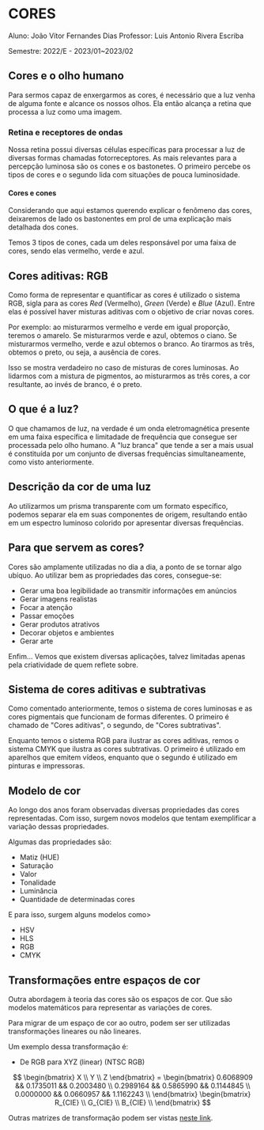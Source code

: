 # CORES

<!--
Comecei:    15/02/23 - 13h12
Finalizei:  15/02/23 - 14h13
Duração: 1h00 (Sem imagens)
-->

Aluno: João Vítor Fernandes Dias
Professor: Luis Antonio Rivera Escriba

Semestre: 2022/E - 2023/01~2023/02

## Cores e o olho humano

Para sermos capaz de enxergarmos as cores, é necessário que a luz venha de alguma fonte e alcance os nossos olhos. Ela então alcança a retina que processa a luz como uma imagem.

### Retina e receptores de ondas

Nossa retina possui diversas células específicas para processar a luz de diversas formas chamadas fotorreceptores. As mais relevantes para a percepção luminosa são os cones e os bastonetes. O primeiro percebe os tipos de cores e o segundo lida com situações de pouca luminosidade.

#### Cores e cones

Considerando que aqui estamos querendo explicar o fenômeno das cores, deixaremos de lado os bastonentes em prol de uma explicação mais detalhada dos cones.

Temos 3 tipos de cones, cada um deles responsável por uma faixa de cores, sendo elas vermelho, verde e azul.

## Cores aditivas: RGB

Como forma de representar e quantificar as cores é utilizado o sistema RGB, sigla para as cores *Red* (Vermelho), *Green* (Verde) e *Blue* (Azul). Entre elas é possível haver misturas aditivas com o objetivo de criar novas cores.

Por exemplo: ao misturarmos vermelho e verde em igual proporção, teremos o amarelo. Se misturarmos verde e azul, obtemos o ciano. Se misturarmos vermelho, verde e azul obtemos o branco. Ao tirarmos as três, obtemos o preto, ou seja, a ausência de cores.

Isso se mostra verdadeiro no caso de misturas de cores luminosas. Ao lidarmos com a mistura de pigmentos, ao misturarmos as três cores, a cor resultante, ao invés de branco, é o preto.

## O que é a luz?

O que chamamos de luz, na verdade é um onda eletromagnética presente em uma faixa específica e limitadade de frequência que consegue ser processada pelo olho humano. A "luz branca" que tende a ser a mais usual é constituída por um conjunto de diversas frequências simultaneamente, como visto anteriormente.

## Descrição da cor de uma luz

 Ao utilizarmos um prisma transparente com um formato específico, podemos separar ela em suas componentes de origem, resultando então em um espectro luminoso colorido por apresentar diversas frequências.

## Para que servem as cores?

Cores são amplamente utilizadas no dia a dia, a ponto de se tornar algo ubíquo. Ao utilizar bem as propriedades das cores, consegue-se:

- Gerar uma boa legibilidade ao transmitir informações em anúncios
- Gerar imagens realistas
- Focar a atenção
- Passar emoções
- Gerar produtos atrativos
- Decorar objetos e ambientes
- Gerar arte

Enfim... Vemos que existem diversas aplicações, talvez limitadas apenas pela criatividade de quem reflete sobre.

## Sistema de cores aditivas e subtrativas

Como comentado anteriormente, temos o sistema de cores luminosas e as cores pigmentais que funcionam de formas diferentes. O primeiro é chamado de "Cores aditivas", o segundo, de  "Cores subtrativas".

Enquanto temos o sistema RGB para ilustrar as cores aditivas, remos o sistema CMYK que ilustra as cores subtrativas. O primeiro é utilizado em aparelhos que emitem vídeos, enquanto que o segundo é utilizado em pinturas e impressoras.

## Modelo de cor

Ao longo dos anos foram observadas diversas propriedades das cores representadas. Com isso, surgem novos modelos que tentam exemplificar a variação dessas propriedades.

Algumas das propriedades são:

- Matiz (HUE)
- Saturação
- Valor
- Tonalidade
- Luminância
- Quantidade de determinadas cores

E para isso, surgem alguns modelos como>

- HSV
- HLS
- RGB
- CMYK

## Transformações entre espaços de cor

Outra abordagem à teoria das cores são os espaços de cor. Que são modelos matemáticos para representar as variações de cores.

Para migrar de um espaço de cor ao outro, podem ser ser utilizadas transformações lineares ou não lineares.

Um exemplo dessa transformação é:

- De RGB para XYZ (linear) (NTSC RGB)

$$
\begin{bmatrix}
    X \\ Y \\ Z
\end{bmatrix} =
\begin{bmatrix}
    0.6068909 && 0.1735011 && 0.2003480 \\
    0.2989164 && 0.5865990 && 0.1144845 \\
    0.0000000 && 0.0660957 && 1.1162243 \\
\end{bmatrix}
\begin{bmatrix}
    R_{CIE} \\ G_{CIE} \\ B_{CIE} \\
\end{bmatrix}
$$

Outras matrizes de transformação podem ser vistas [neste link][LinkMatrix].

[LinkMatrix]: http://www.brucelindbloom.com/index.html?Eqn_RGB_XYZ_Matrix.html

